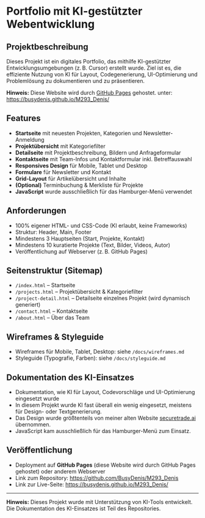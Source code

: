 # Portfolio mit KI-gestützter Webentwicklung

## Projektbeschreibung
Dieses Projekt ist ein digitales Portfolio, das mithilfe KI-gestützter Entwicklungsumgebungen (z. B. Cursor) erstellt wurde. Ziel ist es, die effiziente Nutzung von KI für Layout, Codegenerierung, UI-Optimierung und Problemlösung zu dokumentieren und zu präsentieren.

**Hinweis:** Diese Website wird durch [GitHub Pages](https://pages.github.com/) gehostet. unter: https://busydenis.github.io/M293_Denis/

## Features
- **Startseite** mit neuesten Projekten, Kategorien und Newsletter-Anmeldung
- **Projektübersicht** mit Kategoriefilter
- **Detailseite** mit Projektbeschreibung, Bildern und Anfrageformular
- **Kontaktseite** mit Team-Infos und Kontaktformular inkl. Betreffauswahl
- **Responsives Design** für Mobile, Tablet und Desktop
- **Formulare** für Newsletter und Kontakt
- **Grid-Layout** für Artikelübersicht und Inhalte
- **(Optional)** Terminbuchung & Merkliste für Projekte
- **JavaScript** wurde ausschließlich für das Hamburger-Menü verwendet

## Anforderungen
- 100% eigener HTML- und CSS-Code (KI erlaubt, keine Frameworks)
- Struktur: Header, Main, Footer
- Mindestens 3 Hauptseiten (Start, Projekte, Kontakt)
- Mindestens 10 kuratierte Projekte (Text, Bilder, Videos, Autor)
- Veröffentlichung auf Webserver (z. B. GitHub Pages)

## Seitenstruktur (Sitemap)
- `/index.html` – Startseite
- `/projects.html` – Projektübersicht & Kategoriefilter
- `/project-detail.html` – Detailseite einzelnes Projekt (wird dynamisch generiert)
- `/contact.html` – Kontaktseite
- `/about.html` – Über das Team

## Wireframes & Styleguide
- Wireframes für Mobile, Tablet, Desktop: siehe `/docs/wireframes.md`
- Styleguide (Typografie, Farben): siehe `/docs/styleguide.md`

## Dokumentation des KI-Einsatzes
- Dokumentation, wie KI für Layout, Codevorschläge und UI-Optimierung eingesetzt wurde
- In diesem Projekt wurde KI fast überall ein wenig eingesetzt, meistens für Design- oder Textgenerierung.
- Das Design wurde größtenteils von meiner alten Website [securetrade.ai](https://securetrade.ai) übernommen.
- JavaScript kam ausschließlich für das Hamburger-Menü zum Einsatz.

## Veröffentlichung
- Deployment auf **GitHub Pages** (diese Website wird durch GitHub Pages gehostet) oder anderem Webserver
- Link zum Repository: https://github.com/BusyDenis/M293_Denis
- Link zur Live-Seite: https://busydenis.github.io/M293_Denis/

---

**Hinweis:**
Dieses Projekt wurde mit Unterstützung von KI-Tools entwickelt. Die Dokumentation des KI-Einsatzes ist Teil des Repositories.
